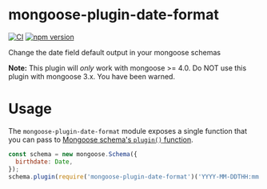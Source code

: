 # mongoose-plugin-date-format

[![CI](https://github.com/oktapodia/mongoose-plugin-date-format/actions/workflows/workflow.yml/badge.svg)](https://github.com/oktapodia/mongoose-plugin-date-format/actions/workflows/workflow.yml)
[![npm version](https://badge.fury.io/js/mongoose-plugin-date-format.svg)](https://badge.fury.io/js/mongoose-plugin-date-format)

Change the date field default output in your mongoose schemas

**Note:** This plugin will *only* work with mongoose >= 4.0. Do NOT use
this plugin with mongoose 3.x. You have been warned.

# Usage

The `mongoose-plugin-date-format` module exposes a single function that you can
pass to [Mongoose schema's `plugin()` function](https://mongoosejs.com/docs/api.html#schema_Schema-plugin).

```javascript
const schema = new mongoose.Schema({
  birthdate: Date,
});
schema.plugin(require('mongoose-plugin-date-format')('YYYY-MM-DDTHH:mm:ss[Z]'));
```
